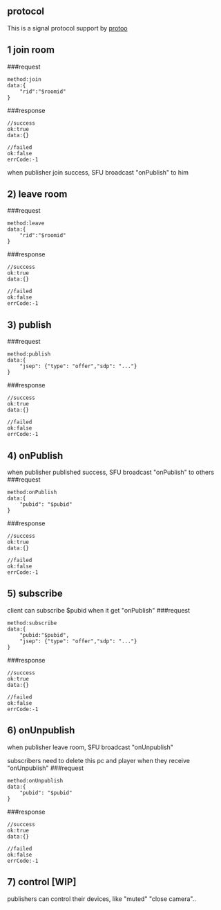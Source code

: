 
## protocol
This is a signal protocol support by [protoo](https://protoojs.org/#protoo)


## 1 join room

###request

```
method:join
data:{
    "rid":"$roomid"
}
```

###response
```
//success
ok:true
data:{}

//failed
ok:false
errCode:-1

```
when publisher join success, SFU broadcast "onPublish" to him

## 2) leave room
###request

```
method:leave
data:{
    "rid":"$roomid"
}
```

###response
```
//success
ok:true
data:{}

//failed
ok:false
errCode:-1
```
## 3) publish
###request

```
method:publish
data:{
    "jsep": {"type": "offer","sdp": "..."}
}
```

###response
```
//success
ok:true
data:{}

//failed
ok:false
errCode:-1
```

## 4) onPublish

when publisher published success, SFU broadcast "onPublish" to others
###request

```
method:onPublish
data:{
    "pubid": "$pubid"
}
```

###response
```
//success
ok:true
data:{}

//failed
ok:false
errCode:-1
```

## 5) subscribe

client can subscribe $pubid when it get "onPublish"
###request
```
method:subscribe
data:{
    "pubid:"$pubid",
    "jsep": {"type": "offer","sdp": "..."}
}
```

###response
```
//success
ok:true
data:{}

//failed
ok:false
errCode:-1
```
## 6) onUnpublish

when publisher leave room, SFU broadcast "onUnpublish"

subscribers need to delete this pc and player when they receive "onUnpublish"
###request
```
method:onUnpublish
data:{
    "pubid": "$pubid"
}
```

###response
```
//success
ok:true
data:{}

//failed
ok:false
errCode:-1
```
## 7) control [WIP]
publishers can control their devices, like "muted" "close camera"..